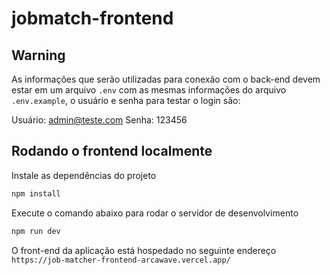 # jobmatch-frontend

## Warning

As informações que serão utilizadas para conexão com o back-end devem estar em um arquivo `.env` com as mesmas informações do arquivo `.env.example`, o usuário e senha para testar o login são:

Usuário: admin@teste.com
Senha: 123456

## Rodando o frontend localmente

Instale as dependências do projeto

```bash
npm install
```

Execute o comando abaixo para rodar o servidor de desenvolvimento

```bash
npm run dev
```

O front-end da aplicação está hospedado no seguinte endereço `https://job-matcher-frontend-arcawave.vercel.app/`
